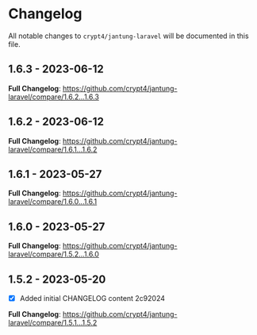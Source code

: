 # Changelog

All notable changes to `crypt4/jantung-laravel` will be documented in this file.

## 1.6.3 - 2023-06-12

**Full Changelog**: https://github.com/crypt4/jantung-laravel/compare/1.6.2...1.6.3

## 1.6.2 - 2023-06-12

**Full Changelog**: https://github.com/crypt4/jantung-laravel/compare/1.6.1...1.6.2

## 1.6.1 - 2023-05-27

**Full Changelog**: https://github.com/crypt4/jantung-laravel/compare/1.6.0...1.6.1

## 1.6.0 - 2023-05-27

**Full Changelog**: https://github.com/crypt4/jantung-laravel/compare/1.5.2...1.6.0

## 1.5.2 - 2023-05-20

- [x] Added initial CHANGELOG content 2c92024

**Full Changelog**: https://github.com/crypt4/jantung-laravel/compare/1.5.1...1.5.2

